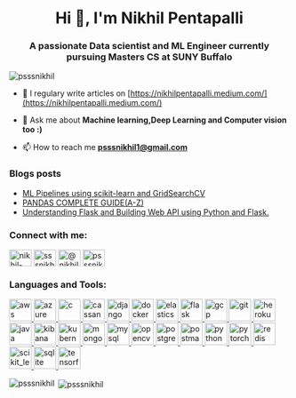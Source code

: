 <h1 align="center">Hi 👋, I'm Nikhil Pentapalli</h1>
<h3 align="center">A passionate Data scientist and ML Engineer currently pursuing Masters CS at SUNY Buffalo </h3>

<p align="left"> <img src="https://komarev.com/ghpvc/?username=psssnikhil&label=Profile%20views&color=0e75b6&style=flat" alt="psssnikhil" /> </p>

- 📝 I regulary write articles on [https://nikhilpentapalli.medium.com/](https://nikhilpentapalli.medium.com/)

- 💬 Ask me about **Machine learning,Deep Learning and Computer vision too :)**

- 📫 How to reach me **psssnikhil1@gmail.com**

### Blogs posts
<!-- BLOG-POST-LIST:START -->
- [ML Pipelines using scikit-learn and GridSearchCV](https://medium.com/analytics-vidhya/ml-pipelines-using-scikit-learn-and-gridsearchcv-fe605a7f9e05?source=rss-f866d553711b------2)
- [PANDAS COMPLETE GUIDE(A-Z)](https://medium.com/analytics-vidhya/pandas-complete-guide-a-z-36ba8bd15232?source=rss-f866d553711b------2)
- [Understanding Flask and Building Web API using Python and Flask.](https://medium.com/analytics-vidhya/understanding-flask-and-building-web-api-using-python-and-flask-5611e6f66e03?source=rss-f866d553711b------2)
<!-- BLOG-POST-LIST:END -->

<h3 align="left">Connect with me:</h3>
<p align="left">
<a href="https://linkedin.com/in/nikhil-pentapalli-5744bb18b/" target="blank"><img align="center" src="https://cdn.jsdelivr.net/npm/simple-icons@3.0.1/icons/linkedin.svg" alt="nikhil-pentapalli-5744bb18b/" height="30" width="40" /></a>
<a href="https://kaggle.com/sssnikhil" target="blank"><img align="center" src="https://cdn.jsdelivr.net/npm/simple-icons@3.0.1/icons/kaggle.svg" alt="sssnikhil" height="30" width="40" /></a>
<a href="https://medium.com/@nikhilpentapalli" target="blank"><img align="center" src="https://cdn.jsdelivr.net/npm/simple-icons@3.0.1/icons/medium.svg" alt="@nikhilpentapalli" height="30" width="40" /></a>
<a href="https://www.leetcode.com/psssnikhil1" target="blank"><img align="center" src="https://cdn.jsdelivr.net/npm/simple-icons@3.0.1/icons/leetcode.svg" alt="psssnikhil1" height="30" width="40" /></a>
</p>

<h3 align="left">Languages and Tools:</h3>
<p align="left"> <a href="https://aws.amazon.com" target="_blank"> <img src="https://devicons.github.io/devicon/devicon.git/icons/amazonwebservices/amazonwebservices-original-wordmark.svg" alt="aws" width="40" height="40"/> </a> <a href="https://azure.microsoft.com/en-in/" target="_blank"> <img src="https://www.vectorlogo.zone/logos/microsoft_azure/microsoft_azure-icon.svg" alt="azure" width="40" height="40"/> </a> <a href="https://www.cprogramming.com/" target="_blank"> <img src="https://devicons.github.io/devicon/devicon.git/icons/c/c-original.svg" alt="c" width="40" height="40"/> </a> <a href="https://cassandra.apache.org/" target="_blank"> <img src="https://www.vectorlogo.zone/logos/apache_cassandra/apache_cassandra-icon.svg" alt="cassandra" width="40" height="40"/> </a> <a href="https://www.djangoproject.com/" target="_blank"> <img src="https://devicons.github.io/devicon/devicon.git/icons/django/django-original.svg" alt="django" width="40" height="40"/> </a> <a href="https://www.docker.com/" target="_blank"> <img src="https://devicons.github.io/devicon/devicon.git/icons/docker/docker-original-wordmark.svg" alt="docker" width="40" height="40"/> </a> <a href="https://www.elastic.co" target="_blank"> <img src="https://www.vectorlogo.zone/logos/elastic/elastic-icon.svg" alt="elasticsearch" width="40" height="40"/> </a> <a href="https://flask.palletsprojects.com/" target="_blank"> <img src="https://www.vectorlogo.zone/logos/pocoo_flask/pocoo_flask-icon.svg" alt="flask" width="40" height="40"/> </a> <a href="https://cloud.google.com" target="_blank"> <img src="https://www.vectorlogo.zone/logos/google_cloud/google_cloud-icon.svg" alt="gcp" width="40" height="40"/> </a> <a href="https://git-scm.com/" target="_blank"> <img src="https://www.vectorlogo.zone/logos/git-scm/git-scm-icon.svg" alt="git" width="40" height="40"/> </a> <a href="https://heroku.com" target="_blank"> <img src="https://www.vectorlogo.zone/logos/heroku/heroku-icon.svg" alt="heroku" width="40" height="40"/> </a> <a href="https://www.java.com" target="_blank"> <img src="https://devicons.github.io/devicon/devicon.git/icons/java/java-original-wordmark.svg" alt="java" width="40" height="40"/> </a> <a href="https://www.elastic.co/kibana" target="_blank"> <img src="https://www.vectorlogo.zone/logos/elasticco_kibana/elasticco_kibana-icon.svg" alt="kibana" width="40" height="40"/> </a> <a href="https://kubernetes.io" target="_blank"> <img src="https://www.vectorlogo.zone/logos/kubernetes/kubernetes-icon.svg" alt="kubernetes" width="40" height="40"/> </a> <a href="https://www.mongodb.com/" target="_blank"> <img src="https://devicons.github.io/devicon/devicon.git/icons/mongodb/mongodb-original-wordmark.svg" alt="mongodb" width="40" height="40"/> </a> <a href="https://www.mysql.com/" target="_blank"> <img src="https://devicons.github.io/devicon/devicon.git/icons/mysql/mysql-original-wordmark.svg" alt="mysql" width="40" height="40"/> </a> <a href="https://opencv.org/" target="_blank"> <img src="https://www.vectorlogo.zone/logos/opencv/opencv-icon.svg" alt="opencv" width="40" height="40"/> </a> <a href="https://www.postgresql.org" target="_blank"> <img src="https://devicons.github.io/devicon/devicon.git/icons/postgresql/postgresql-original-wordmark.svg" alt="postgresql" width="40" height="40"/> </a> <a href="https://postman.com" target="_blank"> <img src="https://www.vectorlogo.zone/logos/getpostman/getpostman-icon.svg" alt="postman" width="40" height="40"/> </a> <a href="https://www.python.org" target="_blank"> <img src="https://devicons.github.io/devicon/devicon.git/icons/python/python-original.svg" alt="python" width="40" height="40"/> </a> <a href="https://pytorch.org/" target="_blank"> <img src="https://www.vectorlogo.zone/logos/pytorch/pytorch-icon.svg" alt="pytorch" width="40" height="40"/> </a> <a href="https://redis.io" target="_blank"> <img src="https://devicons.github.io/devicon/devicon.git/icons/redis/redis-original-wordmark.svg" alt="redis" width="40" height="40"/> </a> <a href="https://scikit-learn.org/" target="_blank"> <img src="https://upload.wikimedia.org/wikipedia/commons/0/05/Scikit_learn_logo_small.svg" alt="scikit_learn" width="40" height="40"/> </a> <a href="https://www.sqlite.org/" target="_blank"> <img src="https://www.vectorlogo.zone/logos/sqlite/sqlite-icon.svg" alt="sqlite" width="40" height="40"/> </a> <a href="https://www.tensorflow.org" target="_blank"> <img src="https://www.vectorlogo.zone/logos/tensorflow/tensorflow-icon.svg" alt="tensorflow" width="40" height="40"/> </a> </p>

<p><img align="left" src="https://github-readme-stats.vercel.app/api/top-langs?username=psssnikhil&show_icons=true&locale=en&layout=compact" alt="psssnikhil" /></p>

<p>&nbsp;<img align="center" src="https://github-readme-stats.vercel.app/api?username=psssnikhil&show_icons=true&locale=en" alt="psssnikhil" /></p>
